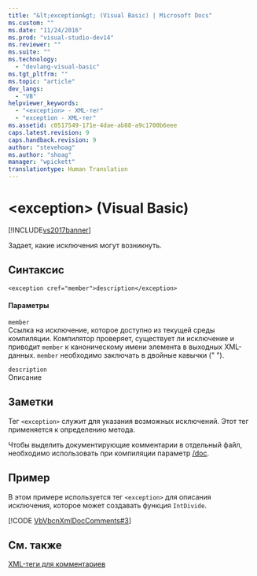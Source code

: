 ```yaml
---
title: "&lt;exception&gt; (Visual Basic) | Microsoft Docs"
ms.custom: ""
ms.date: "11/24/2016"
ms.prod: "visual-studio-dev14"
ms.reviewer: ""
ms.suite: ""
ms.technology: 
  - "devlang-visual-basic"
ms.tgt_pltfrm: ""
ms.topic: "article"
dev_langs: 
  - "VB"
helpviewer_keywords: 
  - "<exception> - XML-тег"
  - "exception - XML-тег"
ms.assetid: c0517549-171e-4dae-ab88-a9c1700b6eee
caps.latest.revision: 9
caps.handback.revision: 9
author: "stevehoag"
ms.author: "shoag"
manager: "wpickett"
translationtype: Human Translation
---
```

# &lt;exception&gt; (Visual Basic)
[!INCLUDE[vs2017banner](../../../csharp/includes/vs2017banner.md)]

Задает, какие исключения могут возникнуть.  
  
## Синтаксис  
  
```  
<exception cref="member">description</exception>  
```  
  
#### Параметры  
 `member`  
 Ссылка на исключение, которое доступно из текущей среды компиляции.  Компилятор проверяет, существует ли исключение и приводит `member` к каноническому имени элемента в выходных XML\-данных.  `member` необходимо заключать в двойные кавычки \(" "\).  
  
 `description`  
 Описание  
  
## Заметки  
 Тег `<exception>` служит для указания возможных исключений.  Этот тег применяется к определению метода.  
  
 Чтобы выделить документирующие комментарии в отдельный файл, необходимо использовать при компиляции параметр [\/doc](../../../visual-basic/reference/command-line-compiler/doc.md).  
  
## Пример  
 В этом примере используется тег `<exception>` для описания исключения, которое может создавать функция `IntDivide`.  
  
 [!CODE [VbVbcnXmlDocComments#3](../CodeSnippet/VS_Snippets_VBCSharp/VbVbcnXmlDocComments#3)]  
  
## См. также  
 [XML\-теги для комментариев](../../../visual-basic/language-reference/xmldoc/recommended-xml-tags-for-documentation-comments.md)